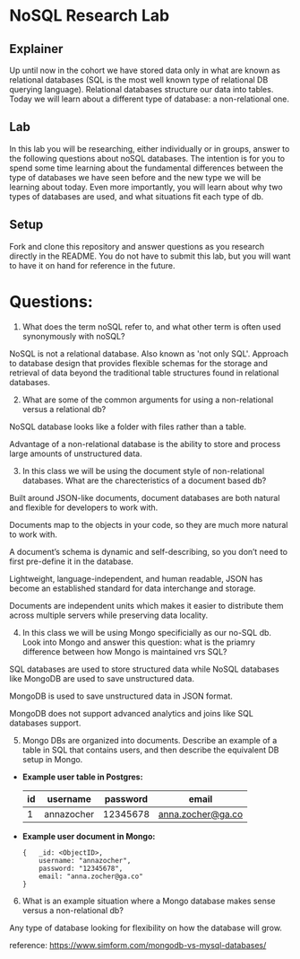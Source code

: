 # NoSQL Research Lab

## Explainer

Up until now in the cohort we have stored data only in what are known as relational databases (SQL is the most well known type of relational DB querying language). Relational databases structure our data into tables. Today we will learn about a different type of database: a non-relational one.

## Lab

In this lab you will be researching, either individually or in groups, answer to the following questions about noSQL databases. The intention is for you to spend some time learning about the fundamental differences between the type of databases we have seen before and the new type we will be learning about today. Even more importantly, you will learn about why two types of databases are used, and what situations fit each type of db.

## Setup

Fork and clone this repository and answer questions as you research directly in the README. You do not have to submit this lab, but you will want to have it on hand for reference in the future.

# Questions:

1. What does the term noSQL refer to, and what other term is often used synonymously with noSQL?

NoSQL is not a relational database. Also known as 'not only SQL'. Approach to database design that provides flexible schemas for the storage and retrieval of data beyond the traditional table structures found in relational databases.

2. What are some of the common arguments for using a non-relational versus a relational db?

NoSQL database looks like a folder with files rather than a table.

Advantage of a non-relational database is the ability to store and process large amounts of unstructured data.

3. In this class we will be using the document style of non-relational databases. What are the charecteristics of a document based db?

Built around JSON-like documents, document databases are both natural and flexible for developers to work with.

Documents map to the objects in your code, so they are much more natural to work with.

A document’s schema is dynamic and self-describing, so you don’t need to first pre-define it in the database.

Lightweight, language-independent, and human readable, JSON has become an established standard for data interchange and storage.

Documents are independent units which makes it easier to distribute them across multiple servers while preserving data locality.

4. In this class we will be using Mongo specificially as our no-SQL db. Look into Mongo and answer this question: what is the priamry difference between how Mongo is maintained vrs SQL?

SQL databases are used to store structured data while NoSQL databases like MongoDB are used to save unstructured data.

MongoDB is used to save unstructured data in JSON format.

MongoDB does not support advanced analytics and joins like SQL databases support.

5. Mongo DBs are organized into documents. Describe an example of a table in SQL that contains users, and then describe the equivalent DB setup in Mongo.

- **Example user table in Postgres:**

  | id  | username   | password | email             |
  | --- | ---------- | -------- | ----------------- |
  | 1   | annazocher | 12345678 | anna.zocher@ga.co |

- **Example user document in Mongo:**

  ```Mongo
  {   _id: <ObjectID>,
      username: "annazocher",
      password: "12345678",
      email: "anna.zocher@ga.co"
  }
  ```

6. What is an example situation where a Mongo database makes sense versus a non-relational db?

Any type of database looking for flexibility on how the database will grow.

reference: https://www.simform.com/mongodb-vs-mysql-databases/

